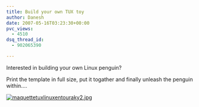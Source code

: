 ```yaml
---
title: Build your own TUX toy
author: Danesh
date: 2007-05-16T03:23:30+00:00
pvc_views:
  - 4510
dsq_thread_id:
  - 902065390

---
```

Interested in building your own Linux penguin?

Print the template in full size, put it togather and finally unleash the penguin within....

[![maquettetuxlinuxentouraky2.jpg][1]][2]

 [1]: /wp-content/uploads/2007/05/maquettetuxlinuxentouraky2.thumbnail.jpg
 [2]: /wp-content/uploads/2007/05/maquettetuxlinuxentouraky2.jpg "maquettetuxlinuxentouraky2.jpg"